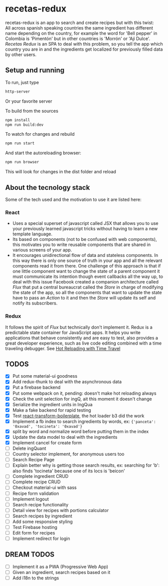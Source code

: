 
# recetas-redux

recetas-redux is an app to search and create recipes but with this twist:  
All across spanish speaking countries the same ingredient has different name depending on the country, for example the word for 'Bell pepper' in Colombia is 'Pimentón' but in other countries is 'Morrón' or 'Ají Dulce'. *Recetas Redux* is an SPA to deal with this problem, so you tell the app which country you are in and the ingredients get localized for previously filled data by other users.

## Setup and running 
To run, just type 
```bash
http-server
``` 
Or your favorite server

To build from the sources
```bash
npm install
npm run build:dev
``` 
To watch for changes and rebuild
```bash
npm run start
``` 
And start the autoreloading browser:
```bash
npm run browser
``` 
This will look for changes in the dist folder and reload

## About the tecnology stack
Some of the tech used and the motivation to use it are listed here:

### React
- Uses a special superset of javascript called JSX that allows you to use your previously learned javascript tricks without having to learn a new template language.
- Its based on components (not to be confused with web components), this motivates you to write reusable components that are shared in various screens of your app. 
- It encourages unidirectional flow of data and stateless components. In this way there is only one source of truth in your app and all the relevant components read it from there. One challenge of this approach is that if one little component want to change the state of a parent component it must communicate its intention though event callbacks all the way up, to deal with this issue Facebook created a companion architecture called *Flux* that put a central bureaucrat called the *Store* in charge of modifying the state of the app, so all the components that want to update the state have to pass an *Action* to it and then the *Store* will update its self and notify its subscribers. 

### Redux
It follows the spirit of *Flux* but technically don't implement it. Redux is a predictable state container for JavaScript apps. It helps you write applications that behave consistently and are easy to test, also provides a great developer experience, such as live code editing combined with a time traveling debugger. See [Hot Reloading with Time Travel](https://www.youtube.com/watch?v=xsSnOQynTHs)

## TODOS
- [x] Put some material-ui goodness
- [x] Add redux-thunk to deal with the asynchronous data
- [x] Put a firebase backend
- [x] Put some webpack on it, pending: doesn't make hot reloading always
- [x] Check the unit selection for ingQ, ait this moment it doesn't change
- [x] Serialize the ingredient units in IngQua
- [x] Make a fake backend for rapid testing
- [x] Test [react-transform-boilerplate](https://github.com/gaearon/react-transform-boilerplate), the hot loader b3 did the work
- [x] Implement a fb index to search ingredients by words, ex: ```{'panceta': '0xavad', 'tocineta': '0xavad'}```
- [x] split by word and normalize word before putting them in the index
- [x] Update the data model to deal with the ingredients
- [x] Implement cancel for create form
- [ ] Delete ingQuant
- [ ] Country selector implement, for anonymous users too
- [ ] Search Recipe Page 
- [ ] Explain better why is getting those search results, ex: searching for 'b': also finds 'tocineta' because one of its locs is 'beicon' 
- [ ] Complete ingredient CRUD
- [ ] Complete recipe CRUD
- [ ] Checkout material-ui with sass
- [ ] Recipe form validation
- [ ] Implement logout
- [ ] Search recipe functionality
- [ ] Detail view for recipes with portions calculator
- [ ] Search recipes by ingredient
- [ ] Add some responsive styling
- [ ] Test Firebase hosting
- [ ] Edit form for recipes
- [ ] Implement redirect for login

## DREAM TODOS
- [ ] Implement it as a PWA (Progressive Web App)
- [ ] Given an ingredient, search recipes based on it
- [ ] Add i18n to the strings